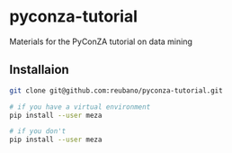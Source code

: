 # pyconza-tutorial
Materials for the PyConZA tutorial on data mining

## Installaion
```bash
git clone git@github.com:reubano/pyconza-tutorial.git

# if you have a virtual environment
pip install --user meza

# if you don't
pip install --user meza
```
